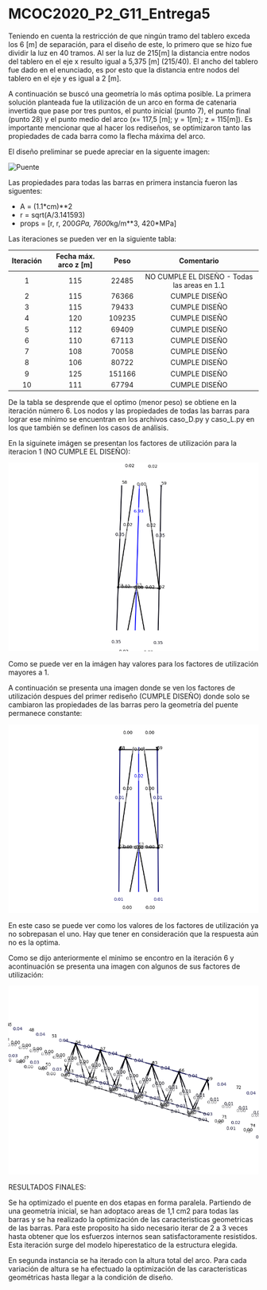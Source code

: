 # MCOC2020_P2_G11_Entrega5

Teniendo en cuenta la restricción de que ningún tramo del tablero exceda los 6 [m] de separación, para el diseño de este, lo primero que se hizo fue dividir la luz en 40 tramos.
Al ser la luz de 215[m] la distancia entre nodos del tablero en el eje x resulto igual a 5,375 [m] (215/40). El ancho del tablero fue dado en el enunciado, es por esto que la distancia entre nodos del tablero en el eje y es igual a 2 [m].

A continuación se buscó una geometría lo más optima posible. La primera solución planteada fue la utilización de un arco en forma de catenaria invertida que pase por tres puntos, el punto inicial (punto 7), el punto final (punto 28) y el punto medio del arco (x= 117,5 [m]; y = 1[m]; z = 115[m]). Es importante mencionar que al hacer los rediseños, se optimizaron tanto las propiedades de cada barra como la flecha máxima del arco. 

El diseño preliminar se puede apreciar en la siguente imagen:

 ![Puente](DiseñoInicialPuente.png) 

Las propiedades para todas las barras en primera instancia fueron las siguentes: 

- A = (1.1*cm)**2
- r = sqrt(A/3.141593)
- props = [r, r, 200*GPa, 7600*kg/m**3, 420*MPa]

Las iteraciones se pueden ver en la siguiente tabla:

Iteración	|Fecha máx. arco  z [m]|	Peso|	Comentario
| :-------: | :-----------: |:-----------: | :-----------: |
|1|	115	|22485          |	NO CUMPLE EL DISEÑO - Todas las areas en 1.1 |
|2|	115	|76366          |	CUMPLE DISEÑO|
|3|   115	|79433          |	CUMPLE DISEÑO|
|4|	120	|109235         |	CUMPLE DISEÑO|
|5|	112	|69409          |	CUMPLE DISEÑO|
|6|	110	|67113          |	CUMPLE DISEÑO|
|7|	108	|70058          |	CUMPLE DISEÑO|
|8|	106	|80722          |	CUMPLE DISEÑO|
|9|	125	|151166         |	CUMPLE DISEÑO|
|10|	111	|67794          |	CUMPLE DISEÑO|

   
De la tabla se desprende que el optimo (menor peso) se obtiene en la iteración número 6. 
Los nodos y las propiedades de todas las barras para lograr ese mínimo se encuentran en los archivos caso_D.py y caso_L.py en los que también se definen los casos de análisis.

En la siguinete imágen se presentan los factores de utilización para la iteracion 1 (NO CUMPLE EL DISEÑO):
 
 ![Iteracion0](Iteracion0.png) 
 
Como se puede ver en la imágen hay valores para los factores de utilización mayores a 1.
 
A continuación se presenta una imagen donde se ven los factores de utilización despues del primer rediseño (CUMPLE DISEÑO) donde solo se cambiaron las propiedades de las barras pero la geometría del puente permanece constante:

![Iteracion1](Iteracion1.png)

En este caso se puede ver como los valores de los factores de utilización ya no sobrepasan el uno. Hay que tener en consideración que la respuesta aún no es la optima.

Como se dijo anteriormente el minimo se encontro en la iteración 6 y acontinuación se presenta una imagen con algunos de sus factores de utilización:

![IteracionFinal](IteracionFinal.png)

RESULTADOS FINALES:

Se ha optimizado el puente en dos etapas en forma paralela. Partiendo de una geometría inicial, se han adoptaco areas de 1,1 cm2 para todas las barras y se ha realizado la optimización de las caracteristicas geometricas de las barras. Para este proposito ha sido necesario iterar de 2 a 3 veces hasta obtener que los esfuerzos internos sean satisfactoramente resistidos. Esta iteración surge del modelo hiperestatico de la estructura elegida. 

En segunda instancia se ha iterado con la altura total del arco. Para cada variación de altura se ha efectuado la optimización de las caracteristicas geométricas hasta llegar a la condición de diseño.
